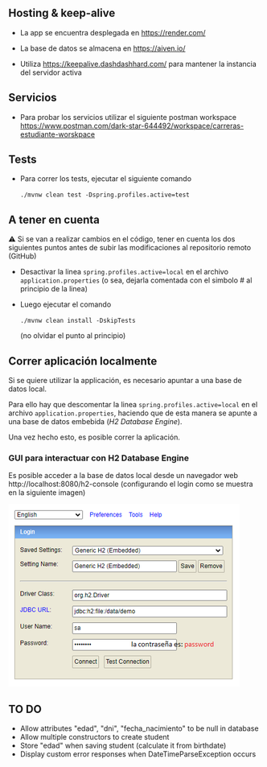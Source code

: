 ## Hosting & keep-alive

- La app se encuentra desplegada en https://render.com/
 

- La base de datos se almacena en https://aiven.io/


- Utiliza https://keepalive.dashdashhard.com/ para mantener la instancia del servidor activa

## Servicios
- Para probar los servicios utilizar el siguiente postman workspace https://www.postman.com/dark-star-644492/workspace/carreras-estudiante-worskpace

## Tests
- Para correr los tests, ejecutar el siguiente comando

    `./mvnw clean test -Dspring.profiles.active=test`

## A tener en cuenta

⚠️ Si se van a realizar cambios en el código, tener en cuenta los dos siguientes puntos antes de subir las modificaciones al repositorio remoto (GitHub)

- Desactivar la linea ``spring.profiles.active=local`` en el archivo ``application.properties`` (o sea, dejarla comentada con el simbolo # al principio de la linea)


- Luego ejecutar el comando

  ``./mvnw clean install -DskipTests``

  (no olvidar el punto al principio)

## Correr aplicación localmente

Si se quiere utilizar la applicación, es necesario apuntar a una base de datos local.

  Para ello hay que descomentar la linea ``spring.profiles.active=local`` en el archivo ``application.properties``, haciendo que de esta manera se apunte a una base de datos embebida (*H2 Database Engine*).

Una vez hecho esto, es posible correr la aplicación.

### GUI para interactuar con H2 Database Engine
Es posible acceder a la base de datos local desde un navegador web http://localhost:8080/h2-console (configurando el login como se muestra en la siguiente imagen)

![configuracion h2](src/main/resources/configuracion_database_h2.png)


## TO DO

- Allow attributes "edad", "dni", "fecha_nacimiento" to be null in database
- Allow multiple constructors to create student
- Store "edad" when saving student (calculate it from birthdate)  
- Display custom error responses when DateTimeParseException occurs